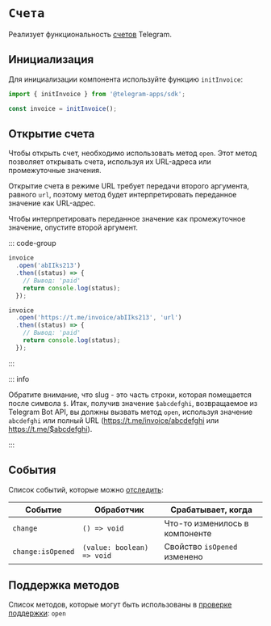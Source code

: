 # `Счета`

Реализует функциональность [счетов](https://core.telegram.org/bots/payments#introducing-payments-2-0)
Telegram.

## Инициализация

Для инициализации компонента используйте функцию `initInvoice`:

```typescript
import { initInvoice } from '@telegram-apps/sdk';

const invoice = initInvoice();  
```

## Открытие счета

Чтобы открыть счет, необходимо использовать метод `open`. Этот метод позволяет открывать счета, используя их URL-адреса или промежуточные значения.

Открытие счета в режиме URL требует передачи второго аргумента, равного `url`, поэтому метод будет интерпретировать переданное значение как URL-адрес.

Чтобы интерпретировать переданное значение как промежуточное значение, опустите второй аргумент.

::: code-group

```typescript [Using slug]
invoice
  .open('abIIks213')
  .then((status) => {
    // Вывод: 'paid'
    return console.log(status);
  });
```

```typescript [Using URL]
invoice
  .open('https://t.me/invoice/abIIks213', 'url')
  .then((status) => {
    // Вывод: 'paid'
    return console.log(status);
  });
```

:::

::: info

Обратите внимание, что slug - это часть строки, которая помещается после символа `$`. Итак, получив значение `$abcdefghi`, возвращаемое из Telegram Bot API, вы должны вызвать метод `open`, используя значение `abcdefghi` или полный URL (https://t.me/invoice/abcdefghi или https://t.me/$abcdefghi).

:::

## События

Список событий, которые можно [отследить](#events):

| Событие           | Обработчик                 | Срабатывает, когда             |
| ----------------- | -------------------------- | ------------------------------ |
| `change`          | `() => void`               | Что-то изменилось в компоненте |
| `change:isOpened` | `(value: boolean) => void` | Свойство `isOpened` изменено   |

## Поддержка методов

Список методов, которые могут быть использованы в [проверке поддержки](#methods-support): `open`
